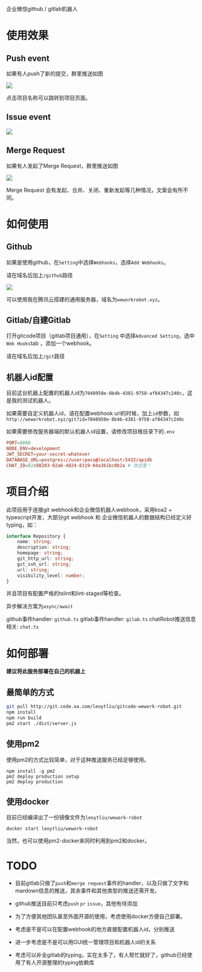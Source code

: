 企业微信github / gitlab机器人

# 使用效果

## Push event
如果有人push了新的提交，群里推送如图

![](https://tuchuang-1251767583.cos.ap-guangzhou.myqcloud.com/push-demo.jpg)

点击项目名称可以跳转到项目页面。

## Issue event

![](https://tuchuang-1251767583.cos.ap-guangzhou.myqcloud.com/issue-demo.png)

## Merge Request
如果有人发起了Merge Request，群里推送如图

![](https://tuchuang-1251767583.cos.ap-guangzhou.myqcloud.com/mr-demo.png)

Merge Request 会有发起、合并、关闭、重新发起等几种情况，文案会有所不同。

# 如何使用

## Github

如果是使用github，在`Setting`中选择`Webhooks`，选择`Add Webhooks`。

请在域名后加上`/github`路径

![](https://tuchuang-1251767583.cos.ap-guangzhou.myqcloud.com/github-demo.png)

可以使用我在腾讯云搭建的通用服务器，域名为`weworkrobot.xyz`。

## Gitlab/自建Gitlab

打开gitcode项目（gitlab项目通用），在`Setting` 中选择`Advanced Setting`，选中`Web Hooks`tab ，添加一个webhook。

请在域名后加上`/git`路径

## 机器人id配置
目前这台机器上配置的机器人id为`7048958e-8b4b-4381-9758-af84347c240c`，这是我的测试机器人。

如果需要自定义机器人id，请在配置webhook url的时候，加上`id`参数，如`http://weworkrobot.xyz/git?id=7048958e-8b4b-4381-9758-af84347c240c`

如果需要修改服务器端的默认机器人id设置，请修改项目根目录下的`.env`

```conf
PORT=8080
NODE_ENV=development
JWT_SECRET=your-secret-whatever
DATABASE_URL=postgres://user:pass@localhost:5432/apidb
CHAT_ID=82c08203-82a6-4824-8319-04a361bc0b2a # 改这里！
```
# 项目介绍

此项目用于连接git webhook和企业微信机器人webhook，采用koa2 + typescript开发，大部分git webhook 和 企业微信机器人的数据结构已经定义好typing，如：

```typescript
interface Repository {
    name: string;
    description: string;
    homepage: string;
    git_http_url: string;
    git_ssh_url: string;
    url: string;
    visibility_level: number;
}
```

并且项目有配置严格的tslint和lint-staged等检查。

异步解决方案为`async/await`

github事件handler: `github.ts`
gitlab事件handler: `gilab.ts`
chatRobot推送信息相关: `chat.ts`

# 如何部署

**建议将此服务部署在自己的机器上**

## 最简单的方式

```bash
git pull http://git.code.oa.com/leoytliu/gitcode-wework-robot.git
npm install
npm run build
pm2 start ./dist/server.js
```

## 使用pm2

使用pm2的方式比较简单，对于这种推送服务已经足够使用。

```shell
npm install -g pm2
pm2 deploy production setup
pm2 deploy production
```

## 使用docker

目前已经编译出了一份镜像文件为`leoytliu/wework-robot`
```
docker start leoytliu/wework-robot
```
当然，也可以使用pm2-docker来同时利用到pm2和docker。


# TODO

* 目前gitlab只做了`push`和`merge request`事件的handler，以及只做了文字和mardown信息的推送，其余事件和其他类型的推送还需开发。

* github推送目前只考虑`push` `pr` `issue`，其他有待添加

* 为了方便其他团队甚至外面开源的使用，考虑使用docker方便自己部署。

* 考虑是不是可以在配置webhook的地方直接配置机器人id，分别推送

* 进一步考虑是不是可以用GUI统一管理项目和机器人id的关系

* 考虑可以补全gitlab的typing，实在太多了，有人帮忙就好了，github已经使用了有人开源整理的typing依赖库